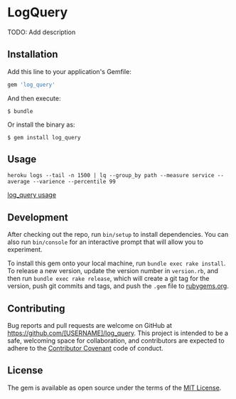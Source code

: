 # LogQuery

TODO: Add description

## Installation

Add this line to your application's Gemfile:

```ruby
gem 'log_query'
```

And then execute:

    $ bundle

Or install the binary as:

    $ gem install log_query

## Usage

`heroku logs --tail -n 1500 | lq --group_by path --measure service --average --varience --percentile 99`

[log_query usage](/log_query.gif?raw=true)

## Development

After checking out the repo, run `bin/setup` to install dependencies. You can also run `bin/console` for an interactive prompt that will allow you to experiment.

To install this gem onto your local machine, run `bundle exec rake install`. To release a new version, update the version number in `version.rb`, and then run `bundle exec rake release`, which will create a git tag for the version, push git commits and tags, and push the `.gem` file to [rubygems.org](https://rubygems.org).

## Contributing

Bug reports and pull requests are welcome on GitHub at https://github.com/[USERNAME]/log_query. This project is intended to be a safe, welcoming space for collaboration, and contributors are expected to adhere to the [Contributor Covenant](http://contributor-covenant.org) code of conduct.


## License

The gem is available as open source under the terms of the [MIT License](http://opensource.org/licenses/MIT).


